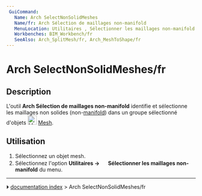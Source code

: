 ```yaml
---
 GuiCommand:
   Name: Arch SelectNonSolidMeshes
   Name/fr: Arch Sélection de maillages non-manifold
   MenuLocation: Utilitaires , Sélectionner les maillages non-manifold
   Workbenches: BIM_Workbench/fr
   SeeAlso: Arch_SplitMesh/fr, Arch_MeshToShape/fr
---
```


# Arch SelectNonSolidMeshes/fr

## Description

L\'outil **Arch Sélection de maillages non-manifold** identifie et sélectionne les maillages non solides (non-[manifold](http://fr.wikipedia.org/wiki/Vari%C3%A9t%C3%A9_%28g%C3%A9om%C3%A9trie%29)) dans un groupe sélectionné d\'objets <img alt="Mesh Workbench" src=images/Workbench_Mesh.svg  style="width:24px;"> [Mesh](Mesh_Workbench/fr.md).



## Utilisation

1.  Sélectionnez un objet mesh.
2.  Sélectionnez l\'option **Utilitaires → <img src="images/Arch_SelectNonSolidMeshes.svg" width=16px> Sélectionner les maillages non-manifold** du menu.



---
⏵ [documentation index](../README.md) > Arch SelectNonSolidMeshes/fr
